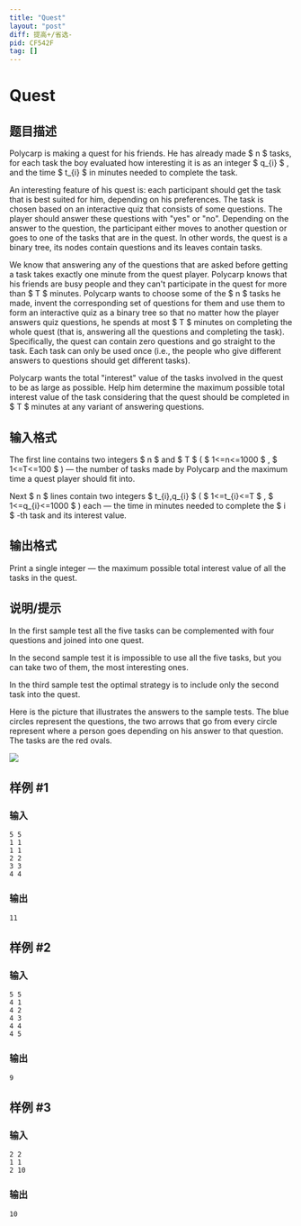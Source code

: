 ```yaml
---
title: "Quest"
layout: "post"
diff: 提高+/省选-
pid: CF542F
tag: []
---
```


# Quest

## 题目描述

Polycarp is making a quest for his friends. He has already made $ n $ tasks, for each task the boy evaluated how interesting it is as an integer $ q_{i} $ , and the time $ t_{i} $ in minutes needed to complete the task.

An interesting feature of his quest is: each participant should get the task that is best suited for him, depending on his preferences. The task is chosen based on an interactive quiz that consists of some questions. The player should answer these questions with "yes" or "no". Depending on the answer to the question, the participant either moves to another question or goes to one of the tasks that are in the quest. In other words, the quest is a binary tree, its nodes contain questions and its leaves contain tasks.

We know that answering any of the questions that are asked before getting a task takes exactly one minute from the quest player. Polycarp knows that his friends are busy people and they can't participate in the quest for more than $ T $ minutes. Polycarp wants to choose some of the $ n $ tasks he made, invent the corresponding set of questions for them and use them to form an interactive quiz as a binary tree so that no matter how the player answers quiz questions, he spends at most $ T $ minutes on completing the whole quest (that is, answering all the questions and completing the task). Specifically, the quest can contain zero questions and go straight to the task. Each task can only be used once (i.e., the people who give different answers to questions should get different tasks).

Polycarp wants the total "interest" value of the tasks involved in the quest to be as large as possible. Help him determine the maximum possible total interest value of the task considering that the quest should be completed in $ T $ minutes at any variant of answering questions.

## 输入格式

The first line contains two integers $ n $ and $ T $ ( $ 1<=n<=1000 $ , $ 1<=T<=100 $ ) — the number of tasks made by Polycarp and the maximum time a quest player should fit into.

Next $ n $ lines contain two integers $ t_{i},q_{i} $ ( $ 1<=t_{i}<=T $ , $ 1<=q_{i}<=1000 $ ) each — the time in minutes needed to complete the $ i $ -th task and its interest value.

## 输出格式

Print a single integer — the maximum possible total interest value of all the tasks in the quest.

## 说明/提示

In the first sample test all the five tasks can be complemented with four questions and joined into one quest.

In the second sample test it is impossible to use all the five tasks, but you can take two of them, the most interesting ones.

In the third sample test the optimal strategy is to include only the second task into the quest.

Here is the picture that illustrates the answers to the sample tests. The blue circles represent the questions, the two arrows that go from every circle represent where a person goes depending on his answer to that question. The tasks are the red ovals.

 ![](https://cdn.luogu.com.cn/upload/vjudge_pic/CF542F/36ecc7c1e696b10017232771921b21126dc31b0b.png)

## 样例 #1

### 输入

```
5 5
1 1
1 1
2 2
3 3
4 4

```

### 输出

```
11

```

## 样例 #2

### 输入

```
5 5
4 1
4 2
4 3
4 4
4 5

```

### 输出

```
9

```

## 样例 #3

### 输入

```
2 2
1 1
2 10

```

### 输出

```
10

```

